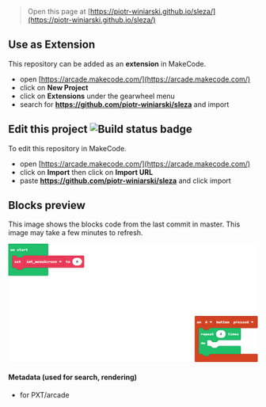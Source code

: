  


> Open this page at [https://piotr-winiarski.github.io/sleza/](https://piotr-winiarski.github.io/sleza/)

## Use as Extension

This repository can be added as an **extension** in MakeCode.

* open [https://arcade.makecode.com/](https://arcade.makecode.com/)
* click on **New Project**
* click on **Extensions** under the gearwheel menu
* search for **https://github.com/piotr-winiarski/sleza** and import

## Edit this project ![Build status badge](https://github.com/piotr-winiarski/sleza/workflows/MakeCode/badge.svg)

To edit this repository in MakeCode.

* open [https://arcade.makecode.com/](https://arcade.makecode.com/)
* click on **Import** then click on **Import URL**
* paste **https://github.com/piotr-winiarski/sleza** and click import

## Blocks preview

This image shows the blocks code from the last commit in master.
This image may take a few minutes to refresh.

![A rendered view of the blocks](https://github.com/piotr-winiarski/sleza/raw/master/.github/makecode/blocks.png)

#### Metadata (used for search, rendering)

* for PXT/arcade
<script src="https://makecode.com/gh-pages-embed.js"></script><script>makeCodeRender("{{ site.makecode.home_url }}", "{{ site.github.owner_name }}/{{ site.github.repository_name }}");</script>
